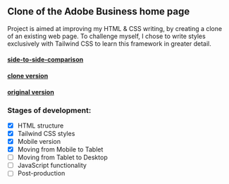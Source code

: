 ## Clone of the Adobe Business home page
Project is aimed at improving my HTML & CSS writing, by creating a clone of an existing web page. 
To challenge myself, I chose to write styles exclusively with Tailwind CSS to learn this framework in greater detail. 
#### [side-to-side-comparison](https://vladnomad.github.io/adobe-business-clone/comparison.html)
#### [clone version](https://vladnomad.github.io/adobe-business-clone/index.html)
#### [original version](https://business.adobe.com/)
### Stages of development:
- [x] HTML structure
- [x] Tailwind CSS styles
- [x] Mobile version
- [x] Moving from Mobile to Tablet
- [ ] Moving from Tablet to Desktop
- [ ] JavaScript functionality
- [ ] Post-production